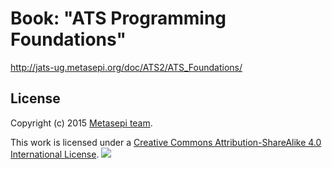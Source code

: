 # Book: "ATS Programming Foundations"

http://jats-ug.metasepi.org/doc/ATS2/ATS_Foundations/

## License

Copyright (c) 2015 [Metasepi team](http://www.metasepi.org/).

This work is licensed under a [Creative Commons Attribution-ShareAlike 4.0 International License](http://creativecommons.org/licenses/by-sa/4.0/).
[![](https://i.creativecommons.org/l/by-sa/4.0/88x31.png)](http://creativecommons.org/licenses/by-sa/4.0/)

